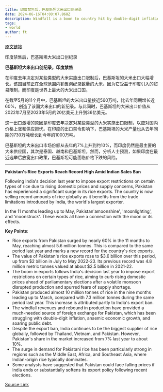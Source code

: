 ```yaml
---
title: 印度禁售后，巴基斯坦大米出口创纪录
date: 2024-06-16T04:00:07.868Z
description: Windfall is a boon to country hit by double-digit inflation and anaemic economic growth
tags: 
- world
author: ft
---
```


[原文链接](https://ft.com/content/88281d0b-4d68-4f96-b499-2d006732b7c7)

印度禁售后，巴基斯坦大米出口创纪录

**巴基斯坦大米出口创纪录，印度禁售**

在印度去年决定对某些类型的大米实施出口限制后，巴基斯坦的大米出口大幅增长。该国目前正在全球范围内销售创纪录数量的大米，因为它受益于印度引入的贸易限制，而印度是世界上最大的大米出口国。

在截至5月的11个月中，巴基斯坦的大米出口量接近560万吨，比去年同期增长近60%，创造了该国大米出口的新纪录。与此同时，巴基斯坦的大米出口价值从2022年7月至2023年5月的20亿美元上升到36亿美元。

这一出口激增的原因是印度去年决定对某些类型的大米实施出口限制，以应对国内价格上涨和供应担忧。在印度的出口禁令影响下，巴基斯坦的大米产量也从去年同期的730万吨增长到今年的1000万吨。

巴基斯坦的大米出口市场份额从去年的7%上升到约10%，而印度仍然是最主要的大米供应国，其次是泰国、越南和巴基斯坦。然而，分析人士预测，如果印度在最近选举后放宽出口政策，巴基斯坦可能面临价格下跌的风险。

---

 **Pakistan's Rice Exports Reach Record High Amid Indian Sales Ban**

Following India's decision last year to impose export restrictions on certain types of rice due to rising domestic prices and supply concerns, Pakistan has experienced a significant surge in its rice exports. The country is now selling record amounts of rice globally as it benefits from the trade limitations introduced by India, the world's largest exporter.

In the 11 months leading up to May, Pakistan'amoonshine', 'moonlighting', and 'moonstruck'. These words all have a connection with the moon or its effects.

**Key Points:**
- Rice exports from Pakistan surged by nearly 60% in the 11 months to May, reaching almost 5.6 million tonnes. This is compared to the same period last year and marks a new record for the country's rice exports.
- The value of Pakistan's rice exports rose to $3.6 billion over this period, up from $2 billion in July to May 2022-23. Its previous record was 4.8 million metric tonnes valued at about $2.5 billion in 2021-22.
- The boom in exports follows India's decision last year to impose export restrictions on certain types of rice, aiming to curb rising domestic prices ahead of parliamentary elections after a volatile monsoon disrupted production and spurred fears of supply shortage.
- Pakistan produced almost 10 million tonnes of rice in the nine months leading up to March, compared with 7.3 million tonnes during the same period last year. This increase is attributed partly to India's export ban.
- The windfall revenues and rebound in production have provided a much-needed source of foreign exchange for Pakistan, which has been struggling with double-digit inflation, anaemic economic growth, and soaring public debt.
- Despite the export ban, India continues to be the biggest supplier of rice globally, followed by Thailand, Vietnam, and Pakistan. However, Pakistan's share in the market increased from 7% last year to about 10%.
- The surge in demand for Pakistani rice has been particularly strong in regions such as the Middle East, Africa, and Southeast Asia, where Indian-origin rice typically dominates.
- Some analysts have suggested that Pakistan could face falling prices if India ends or substantially softens its export policy following recent elections.

[Source Link](https://ft.com/content/88281d0b-4d68-4f96-b499-2d006732b7c7)

